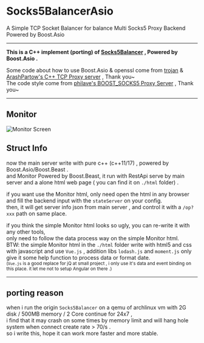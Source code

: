 # Socks5BalancerAsio
A Simple TCP Socket Balancer for balance Multi Socks5 Proxy Backend Powered by Boost.Asio

---

**This is a C++ implement (porting) of [Socks5Balancer](https://github.com/Lyoko-Jeremie/Socks5Balancer) , Powered by Boost.Asio .**

Some code about how to use Boost.Asio & openssl come from [trojan](https://github.com/trojan-gfw/trojan) & [ArashPartow's C++ TCP Proxy server](https://github.com/ArashPartow/proxy) , Thank you~  
The code style come from [philave's BOOST_SOCKS5 Proxy Server](https://github.com/philave/boost_socks5) , Thank you~  

---
## Monitor

![Monitor Screen](https://github.com/Lyoko-Jeremie/Socks5BalancerAsio/wiki/monitor-screen.png)

## Struct Info
now the main server write with pure c++ (c++11/17) , powered by Boost.Asio/Boost.Beast .  
and Monitor Powered by Boost.Beast, it run with RestApi serve by main server and a alone html web page ( you can find it on `./html` folder) .  

if you want use the Monitor html, only need open the html in any browser and fill the backend input with the `stateServer` on your config.  
then, it will get server info json from main server , and control it with a `/op?xxx` path on same place. 

if you think the simple Monitor html looks so ugly, you can re-write it with any other tools,  
only need to follow the data process way on the simple Monitor html.  
BTW: the simple Monitor html in the `./html` folder write with html5 and css with javascript and use `Vue.js` , addition libs `lodash.js` and `moment.js` only give it some help function to process data or format date.  
<small>(`Vue.js` is a good replace for jQ at small project , i only use it's data and event binding on this place. it let me not to setup Angular on there .)</small>

---

## porting reason

when i run the origin `Socks5Balancer` on a qemu of archlinux vm with 2G disk / 500MB memory / 2 Core continue for 24x7 ,  
i find that it may crash on some times by memory limit and will hang hole system when connect create rate > 70/s .  
so i write this, hope it can work more faster and more stable.  

